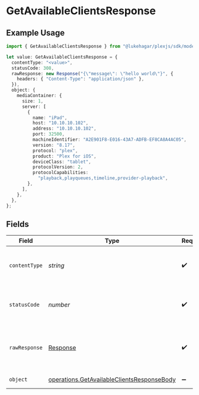 # GetAvailableClientsResponse

## Example Usage

```typescript
import { GetAvailableClientsResponse } from "@lukehagar/plexjs/sdk/models/operations";

let value: GetAvailableClientsResponse = {
  contentType: "<value>",
  statusCode: 308,
  rawResponse: new Response("{\"message\": \"hello world\"}", {
    headers: { "Content-Type": "application/json" },
  }),
  object: {
    mediaContainer: {
      size: 1,
      server: [
        {
          name: "iPad",
          host: "10.10.10.102",
          address: "10.10.10.102",
          port: 32500,
          machineIdentifier: "A2E901F8-E016-43A7-ADFB-EF8CA8A4AC05",
          version: "8.17",
          protocol: "plex",
          product: "Plex for iOS",
          deviceClass: "tablet",
          protocolVersion: 2,
          protocolCapabilities:
            "playback,playqueues,timeline,provider-playback",
        },
      ],
    },
  },
};
```

## Fields

| Field                                                                                                           | Type                                                                                                            | Required                                                                                                        | Description                                                                                                     |
| --------------------------------------------------------------------------------------------------------------- | --------------------------------------------------------------------------------------------------------------- | --------------------------------------------------------------------------------------------------------------- | --------------------------------------------------------------------------------------------------------------- |
| `contentType`                                                                                                   | *string*                                                                                                        | :heavy_check_mark:                                                                                              | HTTP response content type for this operation                                                                   |
| `statusCode`                                                                                                    | *number*                                                                                                        | :heavy_check_mark:                                                                                              | HTTP response status code for this operation                                                                    |
| `rawResponse`                                                                                                   | [Response](https://developer.mozilla.org/en-US/docs/Web/API/Response)                                           | :heavy_check_mark:                                                                                              | Raw HTTP response; suitable for custom response parsing                                                         |
| `object`                                                                                                        | [operations.GetAvailableClientsResponseBody](../../../sdk/models/operations/getavailableclientsresponsebody.md) | :heavy_minus_sign:                                                                                              | Available Clients                                                                                               |